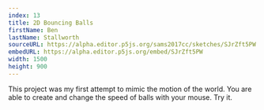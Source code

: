 ```yaml
---
index: 13
title: 2D Bouncing Balls
firstName: Ben
lastName: Stallworth
sourceURL: https://alpha.editor.p5js.org/sams2017cc/sketches/SJrZft5PW
embedURL: https://alpha.editor.p5js.org/embed/SJrZft5PW
width: 1500
height: 900
---
```


This project was my first attempt to mimic the motion of the world. You are
able to create and change the speed of balls with your mouse. Try it.

